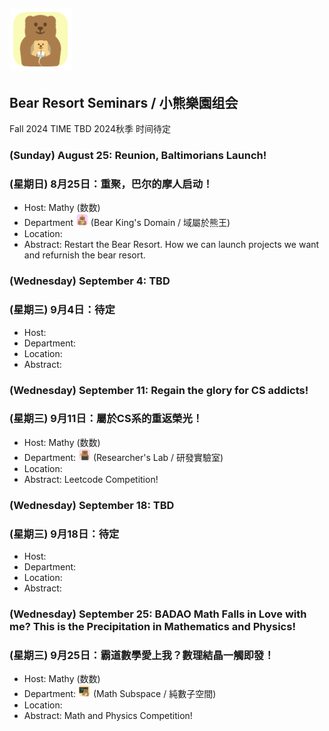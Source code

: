 ## <img src="/logos/default-bear.png" width="100" height="100"><br>
## Bear Resort Seminars / 小熊樂園组会
Fall 2024 TIME TBD
2024秋季 时间待定

### (Sunday) August 25: Reunion, Baltimorians Launch!
### (星期日) 8月25日：重聚，巴尔的摩人启动！
- Host: Mathy (数数)
- Department <img src="/logos/king-domain.png" width="20" height="20"> (Bear King's Domain / 域屬於熊王)
- Location: 
- Abstract: Restart the Bear Resort. How we can launch projects we want and refurnish the bear resort.

### (Wednesday) September 4: TBD
### (星期三) 9月4日：待定
- Host: 
- Department: 
- Location: 
- Abstract: 

### (Wednesday) September 11: Regain the glory for CS addicts!
### (星期三) 9月11日：屬於CS系的重返榮光！
- Host: Mathy (数数)
- Department: <img src="/logos/lab-researcher.png" width="20" height="20"> (Researcher's Lab / 研發實驗室)
- Location: 
- Abstract: Leetcode Competition!

### (Wednesday) September 18: TBD
### (星期三) 9月18日：待定
- Host: 
- Department: 
- Location: 
- Abstract: 

### (Wednesday) September 25: BADAO Math Falls in Love with me? This is the Precipitation in Mathematics and Physics!
### (星期三) 9月25日：霸道數學愛上我？數理結晶一觸即發！
- Host: Mathy (数数)
- Department: <img src="/logos/math-subspce.png" width="20" height="20"> (Math Subspace / 純數子空間)
- Location: 
- Abstract: Math and Physics Competition!
